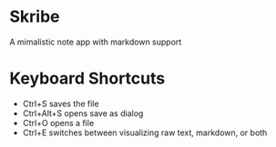 # Skribe

A mimalistic note app with markdown support

# Keyboard Shortcuts
- Ctrl+S saves the file
- Ctrl+Alt+S opens save as dialog
- Ctrl+O opens a file
- Ctrl+E switches between visualizing raw text, markdown, or both
